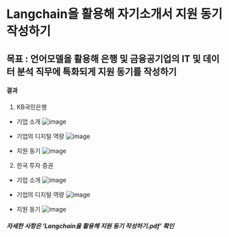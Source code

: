 # Langchain을 활용해 자기소개서 지원 동기 작성하기
## 목표 : 언어모델을 활용해 은행 및 금융공기업의 IT 및 데이터 분석 직무에 특화되게 지원 동기를 작성하기
#### 결과
1. KB국민은행
- 기업 소개
![image](https://github.com/alswjd2432/Toyproj_LLMs/assets/95081711/0fa6f7ad-0444-4725-872a-86d40be1949a)

- 기업의 디지털 역량
![image](https://github.com/alswjd2432/Toyproj_LLMs/assets/95081711/6d6d4ba6-0361-4d91-ab2d-2152b38bd7fd)

- 지원 동기
![image](https://github.com/alswjd2432/Toyproj_LLMs/assets/95081711/6648b8c4-7d1c-44d4-8a96-2f88c08b2017)

2. 한국 투자 증권
- 기업 소개
![image](https://github.com/alswjd2432/Toyproj_LLMs/assets/95081711/4f0983e9-d31c-4725-8e39-bd43bd73a60a)

- 기업의 디지털 역량
![image](https://github.com/alswjd2432/Toyproj_LLMs/assets/95081711/2c2a0cc9-399f-47ed-831b-3f1ef4603606)

- 지원 동기
![image](https://github.com/alswjd2432/Toyproj_LLMs/assets/95081711/0b84373d-106a-418e-ae4a-1fcaa939cc2b)

##### 자세한 사항은 'Langchain을 활용해 지원 동기 작성하기.pdf' 확인
